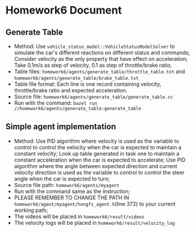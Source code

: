# Homework6 Document

## Generate Table
- Method: Use `vehicle_status_model::VehicleStatusModelSolver` to simulate the car's different reactions on different status and commands; Consider velocity as the only property that have effect on acceleration; Take 0.1m/s as step of velocity, 0.1 as step of throttle/brake ratio;
- Table files: `homework6/agents/generate_table/throttle_table.txt` and `homework6/agents/generate_table/brake_table.txt`
- Table file format: Each line is one record containing velocity, throttle/brake ratio and expected acceleration.
- Source file: `homework6/agents/generate_table/generate_table.cc`
- Run with the command: `bazel run //homework6/agents/generate_table:generate_table`

## Simple agent implementation
- Method: Use PID algorithm where velocity is used as the variable to control to control the velocity when the car is expected to maintain a constant velocity; Look up table generated in task one to maintain a constant acceleration when the car is expected to accelerate; Use PID algorithm where the angle between expected direction and current velocity direction is used as the variable to control to control the steer angle when the car is expected to turn;
- Source file path: `homework6/agents/myagent`
- Run with the command same as the instruction;
- PLEASE REMEMBER TO CHANGE THE PATH IN `homework6/agent/myagent/hongfz_agent.h`(line 372) to your current working path;
- The videos will be placed in `homework6/result/videos`
- The velocity logs will be placed in `homework6/result/velocity_log`